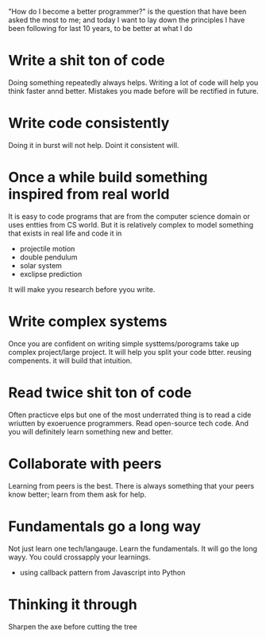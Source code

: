 "How do I become a better programmer?" is the question that have been asked the most to me; and today I want to lay down the principles I have been following for last 10 years, to be better at what I do

# Write a shit ton of code
Doing something repeatedly always helps. Writing a lot of code will help you think faster annd better. Mistakes you made before will be rectified in future.

# Write code consistently
Doing it in burst will not help. Doint it consistent will.

# Once a while build something inspired from real world
It is easy to code programs that are from the computer science domain or uses entties from CS world. But it is relatively complex to model something that exists in real life and code it in

  - projectile motion
  - double pendulum
  - solar system
  - exclipse prediction

It will make yyou research before yyou write.

# Write complex systems
Once you are confident on writing simple systtems/porograms take up complex project/large project. It will help you split your code btter. reusing compenents. it will build that intuition.

# Read twice shit ton of code
Often practicve elps but one of the most underrated thing is to read a cide wriutten by exoeruence programmers. Read open-source tech code. And you will definitely learn something new and better.

# Collaborate with peers
Learning from peers is the best. There is always something that your peers know better; learn from them ask for help.

# Fundamentals go a long way
Not just learn one tech/langauge. Learn the fundamentals. It will go the long wayy. You could crossapply your learnings.

 - using callback pattern from Javascript into Python


# Thinking it through
Sharpen the axe before cutting the tree
